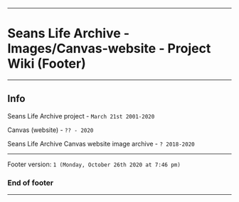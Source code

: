 
***

# Seans Life Archive - Images/Canvas-website - Project Wiki (Footer)

***

## Info

Seans Life Archive project - `March 21st 2001-2020`

Canvas (website) - `?? - 2020`

Seans Life Archive Canvas website image archive - `? 2018-2020`

***

Footer version: `1 (Monday, October 26th 2020 at 7:46 pm)`

### End of footer

***

